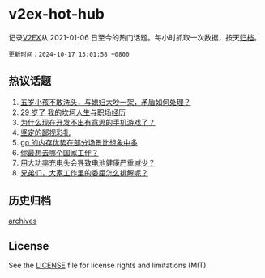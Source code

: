# v2ex-hot-hub

 记录[V2EX](https://www.v2ex.com/)从 2021-01-06 日至今的热门话题。每小时抓取一次数据，按天[归档](archives)。

`更新时间：2024-10-17 13:01:58 +0800`

## 热议话题

1. [五岁小孩不敢洗头，与媳妇大吵一架，矛盾如何处理？](https://www.v2ex.com/t/1080987)
1. [29 岁了 我的坎坷人生与职场经历](https://www.v2ex.com/t/1080820)
1. [为什么现在开发不出有意思的手机游戏了？](https://www.v2ex.com/t/1081025)
1. [坚定的鄙视彩礼](https://www.v2ex.com/t/1080952)
1. [go 的内存优势在部分场景比想象中多](https://www.v2ex.com/t/1080790)
1. [你最想去哪个国家工作？](https://www.v2ex.com/t/1080961)
1. [用大功率充电头会导致电池健康严重减少？](https://www.v2ex.com/t/1081008)
1. [兄弟们，大家工作里的委屈怎么排解呢？](https://www.v2ex.com/t/1081066)

## 历史归档

[archives](archives)

## License

See the [LICENSE](LICENSE) file for license rights and limitations (MIT).
